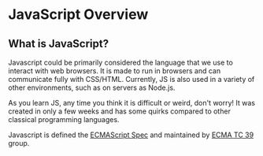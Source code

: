 # JavaScript Overview

## What is JavaScript?

Javascript could be primarily considered the language that we use to interact with web browsers. It is made to run in browsers and can communicate fully with CSS/HTML. Currently, JS is also used in a variety of other environments, such as on servers as Node.js.

As you learn JS, any time you think it is difficult or weird, don't worry! It was created in only a few weeks and has some quirks compared to other classical programming languages.

Javascript is defined the [ECMAScript Spec](https://tc39.es/ecma262/) and maintained by [ECMA TC 39](https://github.com/tc39) group.
